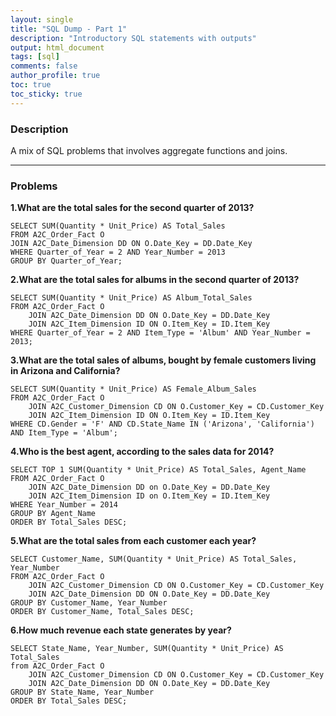 ```yaml
---
layout: single
title: "SQL Dump - Part 1"
description: "Introductory SQL statements with outputs"
output: html_document
tags: [sql]
comments: false
author_profile: true
toc: true
toc_sticky: true
---
```

### Description
A mix of SQL problems that involves aggregate functions and joins. 

---------------------------
### Problems
**1.What are the total sales for the second quarter of 2013?**
```
SELECT SUM(Quantity * Unit_Price) AS Total_Sales  
FROM A2C_Order_Fact O  
JOIN A2C_Date_Dimension DD ON O.Date_Key = DD.Date_Key  
WHERE Quarter_of_Year = 2 AND Year_Number = 2013  
GROUP BY Quarter_of_Year;  
 ```
**2.What are the total sales for albums in the second quarter of 2013?**
```
SELECT SUM(Quantity * Unit_Price) AS Album_Total_Sales  
FROM A2C_Order_Fact O  
	JOIN A2C_Date_Dimension DD ON O.Date_Key = DD.Date_Key  
	JOIN A2C_Item_Dimension ID ON O.Item_Key = ID.Item_Key  
WHERE Quarter_of_Year = 2 AND Item_Type = 'Album' AND Year_Number = 2013;  
```
**3.What are the total sales of albums, bought by female customers living in Arizona and California?**
```
SELECT SUM(Quantity * Unit_Price) AS Female_Album_Sales  
FROM A2C_Order_Fact O  
	JOIN A2C_Customer_Dimension CD ON O.Customer_Key = CD.Customer_Key  
	JOIN A2C_Item_Dimension ID ON O.Item_Key = ID.Item_Key  
WHERE CD.Gender = 'F' AND CD.State_Name IN ('Arizona', 'California') AND Item_Type = 'Album';  
```
**4.Who is the best agent, according to the sales data for 2014?**
```
SELECT TOP 1 SUM(Quantity * Unit_Price) AS Total_Sales, Agent_Name  
FROM A2C_Order_Fact O  
	JOIN A2C_Date_Dimension DD on O.Date_Key = DD.Date_Key  
	JOIN A2C_Item_Dimension ID on O.Item_Key = ID.Item_Key  
WHERE Year_Number = 2014  
GROUP BY Agent_Name  
ORDER BY Total_Sales DESC;  
```
**5.What are the total sales from each customer each year?**
```
SELECT Customer_Name, SUM(Quantity * Unit_Price) AS Total_Sales, Year_Number  
FROM A2C_Order_Fact O  
	JOIN A2C_Customer_Dimension CD ON O.Customer_Key = CD.Customer_Key  
	JOIN A2C_Date_Dimension DD ON O.Date_Key = DD.Date_Key  
GROUP BY Customer_Name, Year_Number  
ORDER BY Customer_Name, Total_Sales DESC;  
```
**6.How much revenue each state generates by year?**
```
SELECT State_Name, Year_Number, SUM(Quantity * Unit_Price) AS Total_Sales  
from A2C_Order_Fact O  
	JOIN A2C_Customer_Dimension CD ON O.Customer_Key = CD.Customer_Key  
	JOIN A2C_Date_Dimension DD ON O.Date_Key = DD.Date_Key  
GROUP BY State_Name, Year_Number  
ORDER BY Total_Sales DESC;  
```
 
